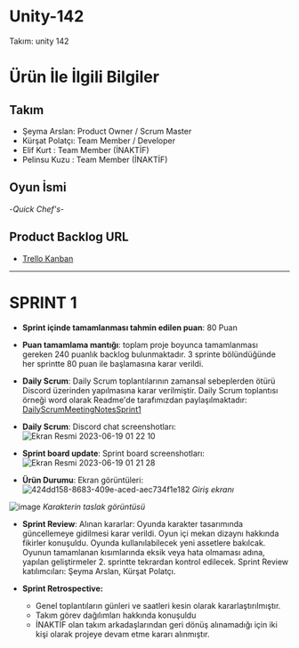 # Unity-142

Takım: unity 142

# Ürün İle İlgili Bilgiler

## Takım 

- Şeyma Arslan: Product Owner / Scrum Master
- Kürşat Polatçı: Team Member / Developer
- Elif Kurt : Team Member (İNAKTİF)
- Pelinsu Kuzu : Team Member (İNAKTİF)


## Oyun İsmi

-*Quick Chef's*-

## Product Backlog URL

- [Trello Kanban](https://trello.com/b/gxAzHN8L/unity-142)

---

# SPRINT 1

- **Sprint içinde tamamlanması tahmin edilen puan**: 80 Puan

- **Puan tamamlama mantığı**: toplam proje boyunca tamamlanması gereken 240 puanlık backlog bulunmaktadır. 3 sprinte bölündüğünde her sprintte 80 puan ile başlamasına karar verildi.

- **Daily Scrum**: Daily Scrum toplantılarının zamansal sebeplerden ötürü Discord üzerinden yapılmasına karar verilmiştir. Daily Scrum toplantısı örneği word olarak Readme'de tarafımızdan paylaşılmaktadır:
[DailyScrumMeetingNotesSprint1](https://docs.google.com/document/d/1v3254yW0oEvVDWAaWa7pcZqHKPJNJ3O9qvyHv0TD-Yo/edit?usp=sharing)

- **Daily Scrum**: Discord chat screenshotları:
![Ekran Resmi 2023-06-19 01 22 10](https://github.com/mygroup142/group_u_142/assets/107813956/812391bc-8b55-40e9-a5be-ecad7eaa4471)




- **Sprint board update**: Sprint board screenshotları: 
![Ekran Resmi 2023-06-19 01 21 28](https://github.com/mygroup142/group_u_142/assets/107813956/164ff546-6f18-454d-abb6-67ce4f65ee7b)



- **Ürün Durumu**: Ekran görüntüleri:
![424dd158-8683-409e-aced-aec734f1e182](https://github.com/mygroup142/group_u_142/assets/107813956/3ac840b6-2330-45fc-872b-beaf61527cad)
*Giriş ekranı*

![image](https://github.com/mygroup142/group_u_142/assets/107813956/61e05521-89c9-4d3d-9c11-ffc9f42679b4)
*Karakterin taslak görüntüsü*

- **Sprint Review**: 
Alınan kararlar: Oyunda karakter tasarımında güncellemeye gidilmesi karar verildi. Oyun içi mekan dizaynı hakkında fikirler konuşuldu. Oyunda kullanılabilecek yeni assetlere bakılcak. Oyunun tamamlanan kısımlarında eksik veya hata olmaması adına, yapılan geliştirmeler 2. sprintte tekrardan kontrol edilecek.  Sprint Review katılımcıları: Şeyma Arslan, Kürşat Polatçı.

- **Sprint Retrospective:**
  - Genel toplantıların günleri ve saatleri kesin olarak kararlaştırılmıştır.
  - Takım görev dağılımları hakkında konuşuldu
  - İNAKTİF olan takım arkadaşlarından geri dönüş alınamadığı için iki kişi olarak projeye devam etme kararı alınmıştır.
 
